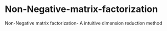 # Non-Negative-matrix-factorization
Non-Negative matrix factorization- A intuitive dimension reduction method
